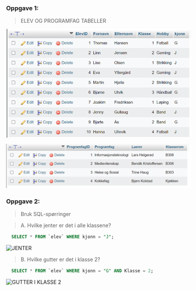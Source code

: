 ### Oppgave 1:

> ELEV OG PROGRAMFAG TABELLER


![ELEV](https://github.com/oo7isme/Skoleoppgaver_Patchaya/blob/main/IMG/Screenshot1.png?raw=true)

![PROGRAMFAG](https://github.com/oo7isme/Skoleoppgaver_Patchaya/blob/main/IMG/screenshot2.png?raw=true)

### Oppgave 2:

> Bruk SQL-spørringer

> A. Hvilke jenter er det i alle klassene? 

```sql
  SELECT * FROM `elev` WHERE kjonn = "J";
```

![JENTER]()

> B. Hvilke gutter er det i klasse 2?  

```sql
  SELECT * FROM `elev` WHERE kjonn = "G" AND Klasse = 2;
```

![GUTTER I KLASSE 2]()
